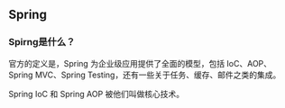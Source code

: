 ## Spring
### Spirng是什么？
官方的定义是，Spring 为企业级应用提供了全面的模型，包括 IoC、AOP、Spring MVC、Spring Testing，还有一些关于任务、缓存、邮件之类的集成。

Spring IoC 和 Spring AOP 被他们叫做核心技术。

